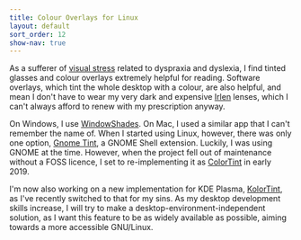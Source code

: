 ```yaml
---
title: Colour Overlays for Linux
layout: default
sort_order: 12
show-nav: true
---
```


As a sufferer of [visual stress](http://www.learningwithdyslexia.co.uk/visual-stress-and-dyslexia/) related to dyspraxia and dyslexia, I find tinted glasses and colour overlays extremely helpful for reading. Software overlays, which tint the whole desktop with a colour, are also helpful, and mean I don't have to wear my very dark and expensive [Irlen](https://irlen.com) lenses, which I can't always afford to renew with my prescription anyway. 

On Windows, I use [WindowShades](https://www.softpedia.com/get/Desktop-Enhancements/Other-Desktop-Enhancements/WindowShades.shtml). On Mac, I used a similar app that I can't remember the name of. When I started using Linux, however, there was only one option, [Gnome Tint](https://github.com/apenugon/gnome-tint), a GNOME Shell extension. Luckily, I was using GNOME at the time. However, when the project fell out of maintenance without a FOSS licence, I set to re-implementing it as [ColorTint](https://github.com/MattByName/color-tint) in early 2019.

I'm now also working on a new implementation for KDE Plasma, [KolorTint](https://github.com/MattByName/kolor-tint), as I've recently switched to that for my sins. As my desktop development skills increase, I will try to make a desktop-environment-independent solution, as I want this feature to be as widely available as possible, aiming towards a more accessible GNU/Linux. 


